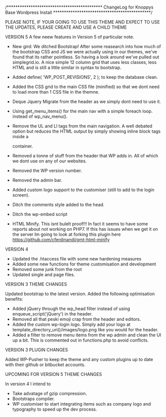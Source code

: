 /********************************************
ChangeLog for Knoppys Base Wordpress Install
*********************************************/

PLEASE NOTE, IF YOUR GOING TO USE THIS THEME AND EXPECT TO USE THE UPDATES, PLEASE CREATE AND USE A CHILD THEME

VERSION 5
A few neew features in Version 5 of particular note. 

- New gird: We ditched Bootstrap!
After some reasearch into how much of the bootstrap CSS and JS we were actually using in our themes, we've found that its rather
pointless. So having a look around we've pulled out simplegrid.io. A nice simple 12 column grid that uses less classes, less HTML and is still a little similar in syntax to bootstrap. 

- Added define( 'WP_POST_REVISIONS', 2 ); to keep the database clean. 
- Added the CSS grid to the main CSS file (minified) so that we dont need to load more than 1 CSS file in the themne. 
- Deque Jquery Migrate from the header as we simply dont need to use it. 
- Using get_menu_items() for the main nav with a simple foreach loop. instead of wp_nav_menu().
- Remove the UL and LI tags from the main navigation. A well debated option but reduces the HTML output by simply showing inline block <A> tags inside a <nav class="container" role="navigation"> container. 
- Removed a tonne of stuff from the header that WP adds in. All of which we dont use on any of our websites. 
- Removed the WP version number.
- Removed the admin bar.
- Added custom logo support to the customiser (still to add to the login screen).
- Ditch the comments style added to the head.
- Ditch the wp-embed script
- HTML Minify. This isnt bulelt proof!!! In fact it seems to have some reports about not working on PHP7. If this has issues when we get it on the server Im going to look at forking this plugin here https://github.com/cferdinandi/gmt-html-minify

VERSION 4
- Updated the .htaccess file with some new hardening measures
- Added some new functions for theme customisation and development
- Removed some junk from the root
- Updated single and page files. 

VERSION 3
THEME CHANGES

Updated bootstrap to the latest version.
Added the following optimisation benefits:
- Added jQuery through the wp_head filter instead of using enqueue_script('jQuery') in the header.
- Removed all that peski emoji crap from the header and editors.
- Added the custom wp-login logo. Simply add your logo at template_directory_uri()/images/logo.png like you would for the header. 
- Added a filter to remove menu items from the wp admin and clean the UI up a bit. This is commented out in functions.php to avoid conflicts.

VERSION 3 
PLUGIN CHANGES

Added WP-Pusher to keep the theme and any custom plugins up to date with their github or bitbucket accounts.

UPCOMING FOR VERSION 5
THEME CHANGES

In version 4 I intend to
- Take advatage of gzip compression.
- Bootstraps compiler.
- WP customiser to start integrating items such as company logo and typography to speed up the dev process. 




